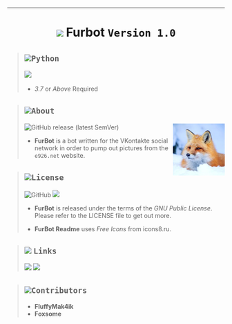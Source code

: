 
---
<h1 align="center"><img height="32" src="https://img.icons8.com/fluent/48/000000/fox.png"/> Furbot <code>Version 1.0</code></h1>

> <img height="20" src="https://img.icons8.com/color/48/000000/python.png"/>**`Python`**
> ---
> <img src="https://img.shields.io/badge/Python-3.7-yellowgreen?style=flat-square&logo=python&logoColor=white"/>
> 
> * *3.7* or *Above* Required

> <img height="20" src="https://img.icons8.com/color/48/000000/info--v1.png"/>**`About`**
> ---
> <img alt="GitHub release (latest SemVer)" src="https://img.shields.io/github/v/release/FluffyMak4ic/Fur.Bot?color=%23FBAC76&style=flat-square">
> <img height="120" align="right" src="https://raw.githubusercontent.com/FluffyMak4ic/Fur.Bot/master/data/logo.jpg"/>
> 
>  * **FurBot** is a bot written
>  for the VKontakte social network
>  in order to pump out pictures
>  from the `e926.net` website.

> <img height="20" src="https://img.icons8.com/fluent/48/000000/book.png"/>**`License`**
> ---
> <img alt="GitHub" src="https://img.shields.io/github/license/FluffyMak4ic/Fur.Bot?color=red&style=flat-square"> <img src="https://img.shields.io/badge/Icons8-Free%20Icons-red?style=flat-square"/>
> 
> * **FurBot** is released under the
> terms of the *GNU Public License*.
> Please refer to the LICENSE
> file to get out more.
> 
> * **FurBot Readme** uses *Free Icons*
> from icons8.ru.

> <img height="20" src="https://img.icons8.com/color/48/000000/add-link.png"/> **`Links`**
> ---
 > <a href="https://m.vk.com/furbot"><img src="https://img.icons8.com/color/48/000000/vk-circled.png"/></a> <a href="https://github.com/FluffyMak4ic/Fur.Bot"><img src="https://img.icons8.com/fluent/48/000000/github.png"/></a>

> <img height="20" src="https://img.icons8.com/fluent/48/000000/bookmark-ribbon.png"/>**`Contributors`**
> ---
>  * **FluffyMak4ik**
>  * **Foxsome**

